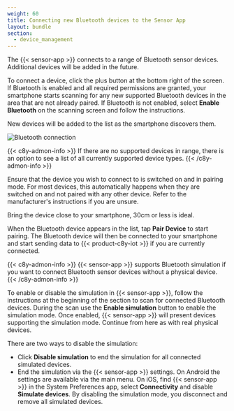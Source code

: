 ```yaml
---
weight: 60
title: Connecting new Bluetooth devices to the Sensor App
layout: bundle
section: 
  - device_management
---
```


The {{< sensor-app >}} connects to a range of Bluetooth sensor devices.
Additional devices will be added in the future.

To connect a device, click the plus button at the bottom right of the screen.
If Bluetooth is enabled and all required permissions are granted, your smartphone starts scanning for any new supported Bluetooth devices in the area that are not already paired. If Bluetooth is not enabled, select **Enable Bluetooth** on the scanning screen and follow the instructions.

New devices will be added to the list as the smartphone discovers them.

![Bluetooth connection](/images/users-guide/csa/csa-available-bluetooth-devices.png)

{{< c8y-admon-info >}}
If there are no supported devices in range, there is an option to see a list of all currently supported device types.
{{< /c8y-admon-info >}}

Ensure that the device you wish to connect to is switched on and in pairing mode. For most devices, this automatically happens when they are switched on and not paired with any other device. Refer to the manufacturer's instructions if you are unsure.

Bring the device close to your smartphone, 30cm or less is ideal.

When the Bluetooth device appears in the list, tap **Pair Device** to start pairing. The Bluetooth device will then be connected to your smartphone and start sending data to {{< product-c8y-iot >}} if you are currently connected.

{{< c8y-admon-info >}}
{{< sensor-app >}} supports Bluetooth simulation if you want to connect Bluetooth sensor devices without a physical device.
{{< /c8y-admon-info >}}

To enable or disable the simulation in {{< sensor-app >}}, follow the instructions at the beginning of the section to scan for connected Bluetooth devices. During the scan use the **Enable simulation** button to enable the simulation mode. Once enabled, {{< sensor-app >}} will present devices supporting the simulation mode. Continue from here as with real physical devices.

There are two ways to disable the simulation:

 * Click **Disable simulation** to end the simulation for all connected simulated devices. 
 * End the simulation via the {{< sensor-app >}} settings. On Android the settings are available via the main menu. On iOS, find {{< sensor-app >}} in the System Preferences app, select **Connectivity** and disable **Simulate devices**. By disabling the simulation mode, you disconnect and remove all simulated devices.